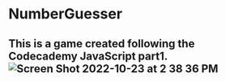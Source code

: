 # NumberGuesser
## This is a game created following the Codecademy JavaScript part1.![Screen Shot 2022-10-23 at 2 38 36 PM](https://user-images.githubusercontent.com/44758462/197417554-0336a1bb-5b2f-4901-b6db-309b405beab6.png)
